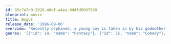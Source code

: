 ```yaml
---
id: 85c7a7c0-2028-4daf-a4ea-0d4fd6607980
blueprint: movie
title: Bogus
release_date: '1996-09-06'
overview: "Recently orphaned, a young boy is taken in by his godmother who is shocked to realize that she can see the boy's imaginary friend: a flamboyant, French magician named Bogus."
genres: '[{"id": 14, "name": "Fantasy"}, {"id": 35, "name": "Comedy"}, {"id": 10751, "name": "Family"}]'
---
```

